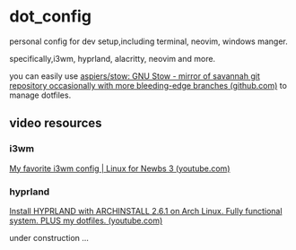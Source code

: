 # dot_config

personal config for dev setup,including terminal, neovim, windows manger.

specifically,i3wm, hyprland, alacritty, neovim and more.

you can easily use [aspiers/stow: GNU Stow - mirror of savannah git repository occasionally with more bleeding-edge branches (github.com)](https://github.com/aspiers/stow/) to manage dotfiles.

## video resources

### i3wm 

[My favorite i3wm config | Linux for Newbs 3 (youtube.com)](https://www.youtube.com/watch?v=wXZgUudR41I&ab_channel=typecraft)

### hyprland

[Install HYPRLAND with ARCHINSTALL 2.6.1 on Arch Linux. Fully functional system. PLUS my dotfiles. (youtube.com)](https://www.youtube.com/watch?v=E50pt992Ihc&list=PLZhEtW7iLbnB0Qa0kp9ICLViOp6ty4Rkk&index=9&ab_channel=MyLinuxForWork)



under construction ...